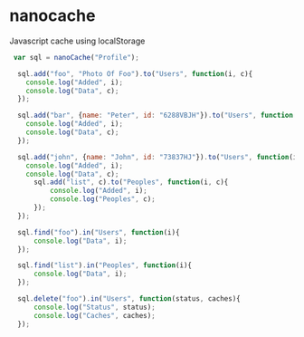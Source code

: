 # nanocache
Javascript cache using localStorage 


 ```js
  var sql = nanoCache("Profile");
 ```
       
       
```js
  sql.add("foo", "Photo Of Foo").to("Users", function(i, c){
    console.log("Added", i);
    console.log("Data", c);
  });
 ```
       
       
```js
  sql.add("bar", {name: "Peter", id: "6288VBJH"}).to("Users", function(i, c){
    console.log("Added", i);
    console.log("Data", c);
  });
 ```
       
       
```js
  sql.add("john", {name: "John", id: "73837HJ"}).to("Users", function(i, c){
    console.log("Added", i);
    console.log("Data", c);
      sql.add("list", c).to("Peoples", function(i, c){
          console.log("Added", i);
          console.log("Peoples", c);
      });
  });
 ```
       
       
```js
  sql.find("foo").in("Users", function(i){
      console.log("Data", i);
  });
 ```
       
       
```js
  sql.find("list").in("Peoples", function(i){
      console.log("Data", i);
  });
 ```
       
       
```js
  sql.delete("foo").in("Users", function(status, caches){
      console.log("Status", status);
      console.log("Caches", caches);
  });
```
